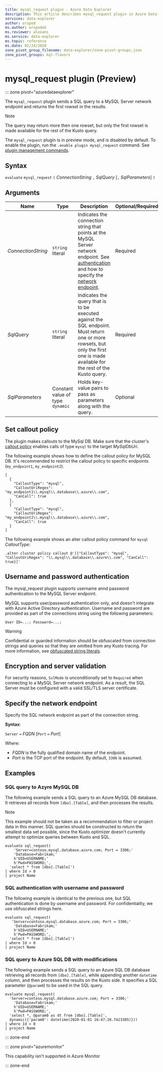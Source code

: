 ```yaml
---
title: mysql_request plugin - Azure Data Explorer
description: This article describes mysql_request plugin in Azure Data Explorer.
services: data-explorer
author: orspod
ms.author: orspodek
ms.reviewer: alexans
ms.service: data-explorer
ms.topic: reference
ms.date: 02/24/2020
zone_pivot_group_filename: data-explorer/zone-pivot-groups.json
zone_pivot_groups: kql-flavors
---
```

# mysql_request plugin (Preview)

::: zone pivot="azuredataexplorer"

The `mysql_request` plugin sends a SQL query to a MySQL Server network endpoint and returns the first rowset in the results. 

> [!NOTE]
> The query may return more then one rowset, but only the first rowset is made available for the rest of the Kusto query.

The `mysql_request` plugin is in preview mode, and is disabled by default.
To enable the plugin, run the `.enable plugin mysql_request` command. See [plugin management commands](../management/plugins.md).

## Syntax

`evaluate` `mysql_request` `(` *ConnectionString* `,` *SqlQuery* [`,` *SqlParameters*] `)`

## Arguments

Name | Type | Description | Optional/Required|
---|---|---|---
| *ConnectionString* | `string` literal | Indicates the connection string that points at the MySQL Server network endpoint. See [authentication](#authentication) and how to specify the [network endpoint](#specify-the-network-endpoint). | Required |
| *SqlQuery* | `string` literal | Indicates the query that is to be executed against the SQL endpoint. Must return one or more rowsets, but only the first one is made available for the rest of the Kusto query. | Required|
| *SqlParameters* | Constant value of type `dynamic` | Holds key-value pairs to pass as parameters along with the query. | Optional |

## Set callout policy

The plugin makes callouts to the MySql DB. Make sure that the cluster's [callout policy](../management/calloutpolicy.md) enables calls of type `mysql` to the target *MySqlDbUri*.

The following example shows how to define the callout policy for MySQL DB. It's recommended to restrict the callout policy to specific endpoints (`my_endpoint1`, `my_endpoint2`).

```kusto
[
  {
    "CalloutType": "mysql",
    "CalloutUriRegex": "my_endpoint1\\.mysql\\.database\\.azure\\.com",
    "CanCall": true
  },
  {
    "CalloutType": "mysql",
    "CalloutUriRegex": "my_endpoint2\\.mysql\\.database\\.azure\\.com",
    "CanCall": true
  }
]
```

The following example shows an alter callout policy command for `mysql` *CalloutType*:

```kusto
.alter cluster policy callout @'[{"CalloutType": "mysql", "CalloutUriRegex": "\\.mysql\\.database\\.azure\\.com", "CanCall": true}]'
```

## Username and password authentication

The mysql_request plugin supports username annd password authentication to the MySQL Server endpoint.

MySQL supports user/password authentication only, and doesn't integrate with Azure Active Directory authentication.
Username and password are provided as part of the connections string using the following parameters:

`User ID=...; Password=...;`
    
> [!WARNING]
> Confidential or guarded information should be obfuscated from connection strings and queries so that they are omitted from any Kusto tracing. 
> For more information, see [obfuscated string literals](scalar-data-types/string.md#obfuscated-string-literals).

## Encryption and server validation

For security reasons, `SslMode` is unconditionally set to `Required` when connecting to a MySQL Server network endpoint. As a result, the SQL Server must be configured with a valid SSL/TLS server certificate.

## Specify the network endpoint

Specify the SQL network endpoint as part of the connection string.

**Syntax**:

`Server` `=` *FQDN* [`Port` `=` *Port*]

Where:

* *FQDN* is the fully qualified domain name of the endpoint.
* *Port* is the TCP port of the endpoint. By default, `3306` is assumed.

## Examples


### SQL query to Azyre MySQL DB
The following example sends a SQL query to an Azure MySQL DB database. It retrieves all records from `[dbo].[Table]`, and then processes the results.

> [!NOTE]
> This example should not be taken as a recommendation to filter or project data in this manner. SQL queries should be constructed to return the smallest data set possible, since the Kusto optimizer doesn't currently attempt to optimize queries between Kusto and SQL.

```kusto
evaluate sql_request(
    'Server=contoso.mysql.database.azure.com; Port = 3306;'
    'Database=Fabrikam;'
    h'UID=USERNAME;'
    h'Pwd=PASSWORD;', 
  'select * from [dbo].[Table]')
| where Id > 0
| project Name
```

### SQL authentication with username and password

The following example is identical to the previous one, but SQL authentication is done by username and password. For confidentiality, we use obfuscated strings here.

```kusto
evaluate sql_request(
   'Server=contoso.mysql.database.azure.com; Port = 3306;'
    'Database=Fabrikam;'
    h'UID=USERNAME;'
    h'Pwd=PASSWORD;', 
  'select * from [dbo].[Table]')
| where Id > 0
| project Name
```

### SQL query to Azure SQL DB with modifications

The following example sends a SQL query to an Azure SQL DB database
retrieving all records from `[dbo].[Table]`, while appending another `datetime` column,
and then processes the results on the Kusto side.
It specifies a SQL parameter (`@param0`) to be used in the SQL query.

```kusto
evaluate mysql_request(
  'Server=contoso.mysql.database.azure.com; Port = 3306;'
    'Database=Fabrikam;'
    h'UID=USERNAME;'
    h'Pwd=PASSWORD;', 
  'select *, @param0 as dt from [dbo].[Table]',
  dynamic({'param0': datetime(2020-01-01 16:47:26.7423305)}))
| where Id > 0
| project Name
```

::: zone-end

::: zone pivot="azuremonitor"

This capability isn't supported in Azure Monitor

::: zone-end
